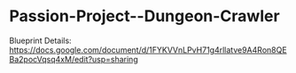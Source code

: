 # Passion-Project--Dungeon-Crawler

Blueprint Details: https://docs.google.com/document/d/1FYKVVnLPvH71g4rllatve9A4Ron8QEBa2pocVqsq4xM/edit?usp=sharing
